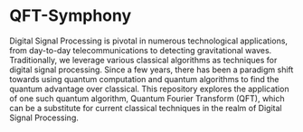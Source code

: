 # QFT-Symphony

Digital Signal Processing is pivotal in numerous technological applications, from day-to-day telecommunications to detecting gravitational waves. Traditionally, we leverage various classical algorithms as techniques for digital signal processing. Since a few years, there has been a paradigm shift towards using quantum computation and quantum algorithms to find the quantum advantage over classical. This repository explores the application of one such quantum algorithm, Quantum Fourier Transform (QFT), which can be a substitute for current classical techniques in the realm of Digital Signal Processing.
